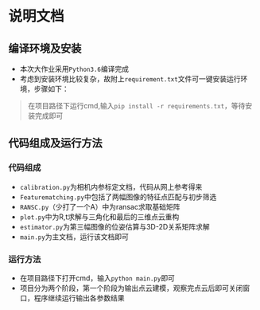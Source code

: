 # 说明文档
## 编译环境及安装
* 本次大作业采用`Python3.6`编译完成
* 考虑到安装环境比较复杂，故附上`requirement.txt`文件可一键安装运行环境，步骤如下：
> 在项目路径下运行cmd,输入`pip install -r requirements.txt`，等待安装完成即可
## 代码组成及运行方法
### 代码组成
* `calibration.py`为相机内参标定文档，代码从网上参考得来
* `Featurematching.py`中包括了两幅图像的特征点匹配与初步筛选
* `RANSC.py`（少打了一个A）中为ransac求取基础矩阵
* `plot.py`中为R,t求解与三角化和最后的三维点云重构
* `estimator.py`为第三幅图像的位姿估算与3D-2D关系矩阵求解
* `main.py`为主文档，运行该文档即可

### 运行方法
* 在项目路径下打开cmd，输入`python main.py`即可
* 项目分为两个阶段，第一个阶段为输出点云建模，观察完点云后即可关闭窗口，程序继续运行输出各参数结果
